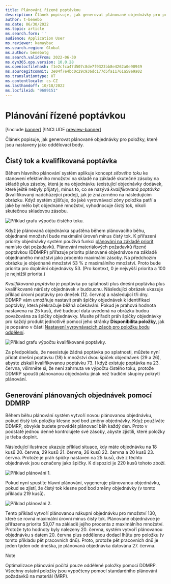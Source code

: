 ```yaml
---
title: Plánování řízené poptávkou
description: Článek popisuje, jak generovat plánované objednávky pro položky, které jsou nastaveny jako oddělovací body.
author: t-benebo
ms.date: 06/30/2022
ms.topic: article
ms.search.form: ''
audience: Application User
ms.reviewer: kamaybac
ms.search.region: Global
ms.author: benebotg
ms.search.validFrom: 2022-06-30
ms.dyn365.ops.version: 10.0.28
ms.openlocfilehash: f1e2cfca47d507c8de7f9323bb8e4262a0e90949
ms.sourcegitcommit: 3e04f7e4bc0c29c936dc177d5fa11761a58e9a02
ms.translationtype: HT
ms.contentlocale: cs-CZ
ms.lasthandoff: 10/18/2022
ms.locfileid: "9689151"
---
```

# <a name="demand-driven-planning"></a>Plánování řízené poptávkou

[!include [banner](../../includes/banner.md)]
[!INCLUDE [preview-banner](../../includes/preview-banner.md)]
<!-- KFM: Preview until further notice -->

Článek popisuje, jak generovat plánované objednávky pro položky, které jsou nastaveny jako oddělovací body.

## <a name="net-flow-and-qualified-demand"></a>Čistý tok a kvalifikovaná poptávka

Během hlavního plánování systém aplikuje koncept *síťového toku* ke stanovení efektivního množství na skladě na základě skutečné zásoby na skladě plus zásoby, která je na objednávku (existující objednávky dodávek, které ještě nebyly přijaty), mínus to, co se nazývá *kvalifikovaná poptávka* (kvalifikovaný nadcházející prodej), jak je znázorněno na následujícím obrázku. Když systém zjišťuje, do jaké vyrovnávací zóny položka patří a jaké by mělo být objednané množství, vyhodnocuje čistý tok, nikoli skutečnou skladovou zásobu.

![Příklad grafu výpočtu čistého toku.](media/ddmrp-net-flow-example.png "Příklad grafu výpočtu čistého toku")

Když je plánovaná objednávka spuštěna během plánovacího běhu, objednané množství bude maximální úroveň mínus čistý tok. K přiřazení priority objednávky systém používá funkci [plánování na základě priorit](priority-based-planning.md) namísto dat požadavků. Plánování materiálových požadavků řízené poptávkou (DDMRP) přiřazuje prioritu plánované objednávce na základě objednaného množství jako procento maximální zásoby. Na předchozím obrázku je objednané množství 53 % z maximálního množství. Proto bude priorita pro doplnění objednávky 53. (Pro kontext, 0 je nejvyšší priorita a 100 je nejnižší priorita.)

*Kvalifikovaná poptávka* je poptávka po splatnosti plus dnešní poptávka plus kvalifikované nárůsty objednávek v budoucnu. Následující obrázek ukazuje příklad úrovní poptávky pro dnešek (12. června) a následující tři dny. DDMRP vám umožňuje nastavit práh špičky objednávek k identifikaci poptávky, která překračuje běžná očekávání. Pokud je prahová hodnota nastavena na 25 kusů, dvě budoucí data uvedená na obrázku budou považována za špičky objednávky. Musíte přiřadit práh špičky objednávky pro každý produkt jednotlivě pomocí jeho stránky **Disponibilita položky**, jak je popsáno v části [Nastavení vyrovnávacích zásob pro položku bodu oddělení](ddmrp-buffer-profile-and-levels.md#set-up-buffers).

![Příklad grafu výpočtu kvalifikované poptávky.](media/ddmrp-net-qualified-demand-example.png "Příklad grafu výpočtu kvalifikované poptávky")

Za předpokladu, že neexistuje žádná poptávka po splatnosti, můžete nyní přidat dnešní poptávku (18) k množství dvou špiček objednávek (29 a 26), abyste získali kvalifikovanou poptávku 73. I když existuje poptávka na 23. června, všimněte si, že není zahrnuta ve výpočtu čistého toku, protože DDMRP spouští plánovanou objednávku jinak než tradiční skupiny pokrytí plánování.

## <a name="generating-planned-orders-with-ddmrp"></a>Generování plánovaných objednávek pomocí DDMRP

Během běhu plánování systém vytvoří novou plánovanou objednávku, pokud čistý tok položky klesne pod bod změny objednávky. Když používáte DDMRP, obvykle budete provádět plánovací běh každý den. Proto v podstatě jednou denně kontrolujete své zásoby, abyste zjistili, které položky je třeba doplnit.

Následující ilustrace ukazuje příklad situace, kdy máte objednávku na 18 kusů 20. června, 29 kusů 21. června, 26 kusů 22. června a 20 kusů 23. června. Protože je práh špičky nastaven na 25 kusů, dvě z těchto objednávek jsou označeny jako špičky. K dispozici je 220 kusů tohoto zboží.

![Příklad plánování 1.](media/ddmrp-planning-example-1.png "Příklad plánování 1")

Pokud nyní spustíte hlavní plánování, vygeneruje plánovanou objednávku, pokud se zjistí, že čistý tok klesne pod bod změny objednávky (v tomto příkladu 219 kusů).

![Příklad plánování 2.](media/ddmrp-planning-example-2.png "Příklad plánování 2")

Tento příklad vytvoří plánovanou nákupní objednávku pro množství 130, které se rovná maximální úrovni mínus čistý tok. Plánované objednávce je přiřazena priorita 53,07 na základě jejího procenta z maximálního množství. Protože tyto hodnoty byly nalezeny 20. června, systém vytvoří plánovanou objednávku s datem 20. června plus oddělenou dodací lhůtu pro položku (v tomto příkladu pět pracovních dnů). Proto, protože pět pracovních dnů je jeden týden ode dneška, je plánovaná objednávka datována 27. června.

> [!NOTE]
> Optimalizace plánování počítá pouze oddělené položky pomocí DDMRP. Všechny ostatní položky jsou vypočteny pomocí standardního plánování požadavků na materiál (MRP).
